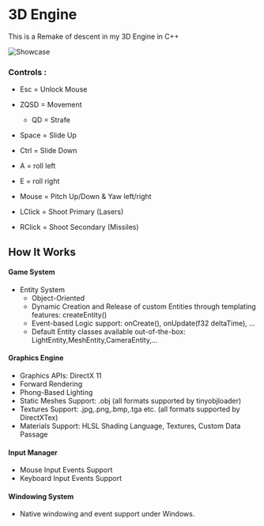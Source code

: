 # 3D Engine
 This is a Remake of descent in my 3D Engine in C++

![](https://github.com/Loris-Moreau/3D-Engine-CPP/blob/test-23/Assets/Showcase.gif "Showcase")


### Controls : 

- Esc = Unlock Mouse

- ZQSD = Movement
  - QD = Strafe
- Space = Slide Up
- Ctrl = Slide Down

- A = roll left
- E = roll right

- Mouse = Pitch Up/Down & Yaw left/right

- LClick = Shoot Primary (Lasers)
- RClick = Shoot Secondary (Missiles)

## How It Works  
#### Game System

* Entity System
  * Object-Oriented
  * Dynamic Creation and Release of custom Entities through templating features: createEntity<MyEntity>()
  * Event-based Logic support: onCreate(), onUpdate(f32 deltaTime), ...
  * Default Entity classes available out-of-the-box: LightEntity,MeshEntity,CameraEntity,...

#### Graphics Engine

* Graphics APIs: DirectX 11
* Forward Rendering
* Phong-Based Lighting
* Static Meshes Support: .obj (all formats supported by tinyobjloader)
* Textures Support: .jpg,.png,.bmp,.tga etc. (all formats supported by DirectXTex)
* Materials Support: HLSL Shading Language, Textures, Custom Data Passage

#### Input Manager

* Mouse Input Events Support
* Keyboard Input Events Support

#### Windowing System

* Native windowing and event support under Windows.
